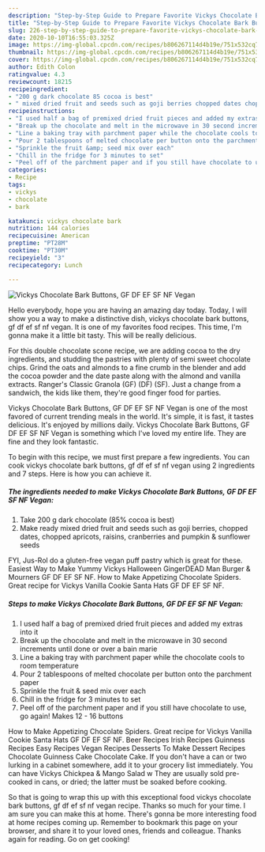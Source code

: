 ```yaml
---
description: "Step-by-Step Guide to Prepare Favorite Vickys Chocolate Bark Buttons, GF DF EF SF NF Vegan"
title: "Step-by-Step Guide to Prepare Favorite Vickys Chocolate Bark Buttons, GF DF EF SF NF Vegan"
slug: 226-step-by-step-guide-to-prepare-favorite-vickys-chocolate-bark-buttons-gf-df-ef-sf-nf-vegan
date: 2020-10-10T16:55:03.325Z
image: https://img-global.cpcdn.com/recipes/b806267114d4b19e/751x532cq70/vickys-chocolate-bark-buttons-gf-df-ef-sf-nf-vegan-recipe-main-photo.jpg
thumbnail: https://img-global.cpcdn.com/recipes/b806267114d4b19e/751x532cq70/vickys-chocolate-bark-buttons-gf-df-ef-sf-nf-vegan-recipe-main-photo.jpg
cover: https://img-global.cpcdn.com/recipes/b806267114d4b19e/751x532cq70/vickys-chocolate-bark-buttons-gf-df-ef-sf-nf-vegan-recipe-main-photo.jpg
author: Edith Colon
ratingvalue: 4.3
reviewcount: 18215
recipeingredient:
- "200 g dark chocolate 85 cocoa is best"
- " mixed dried fruit and seeds such as goji berries chopped dates chopped apricots raisins cranberries and pumpkin  sunflower seeds"
recipeinstructions:
- "I used half a bag of premixed dried fruit pieces and added my extras into it"
- "Break up the chocolate and melt in the microwave in 30 second increments until done or over a bain marie"
- "Line a baking tray with parchment paper while the chocolate cools to room temperature"
- "Pour 2 tablespoons of melted chocolate per button onto the parchment paper"
- "Sprinkle the fruit &amp; seed mix over each"
- "Chill in the fridge for 3 minutes to set"
- "Peel off of the parchment paper and if you still have chocolate to use, go again! Makes 12 - 16 buttons"
categories:
- Recipe
tags:
- vickys
- chocolate
- bark

katakunci: vickys chocolate bark 
nutrition: 144 calories
recipecuisine: American
preptime: "PT28M"
cooktime: "PT30M"
recipeyield: "3"
recipecategory: Lunch

---
```



![Vickys Chocolate Bark Buttons, GF DF EF SF NF Vegan](https://img-global.cpcdn.com/recipes/b806267114d4b19e/751x532cq70/vickys-chocolate-bark-buttons-gf-df-ef-sf-nf-vegan-recipe-main-photo.jpg)

Hello everybody, hope you are having an amazing day today. Today, I will show you a way to make a distinctive dish, vickys chocolate bark buttons, gf df ef sf nf vegan. It is one of my favorites food recipes. This time, I'm gonna make it a little bit tasty. This will be really delicious.

For this double chocolate scone recipe, we are adding cocoa to the dry ingredients, and studding the pastries with plenty of semi sweet chocolate chips. Grind the oats and almonds to a fine crumb in the blender and add the cocoa powder and the date paste along with the almond and vanilla extracts. Ranger&#39;s Classic Granola (GF) (DF) (SF). Just a change from a sandwich, the kids like them, they&#39;re good finger food for parties.

Vickys Chocolate Bark Buttons, GF DF EF SF NF Vegan is one of the most favored of current trending meals in the world. It's simple, it is fast, it tastes delicious. It's enjoyed by millions daily. Vickys Chocolate Bark Buttons, GF DF EF SF NF Vegan is something which I've loved my entire life. They are fine and they look fantastic.


To begin with this recipe, we must first prepare a few ingredients. You can cook vickys chocolate bark buttons, gf df ef sf nf vegan using 2 ingredients and 7 steps. Here is how you can achieve it.

<!--inarticleads1-->

##### The ingredients needed to make Vickys Chocolate Bark Buttons, GF DF EF SF NF Vegan:

1. Take 200 g dark chocolate (85% cocoa is best)
1. Make ready  mixed dried fruit and seeds such as goji berries, chopped dates, chopped apricots, raisins, cranberries and pumpkin &amp; sunflower seeds


FYI, Jus-Rol do a gluten-free vegan puff pastry which is great for these. Easiest Way to Make Yummy Vickys Halloween GingerDEAD Man Burger &amp; Mourners GF DF EF SF NF. How to Make Appetizing Chocolate Spiders. Great recipe for Vickys Vanilla Cookie Santa Hats GF DF EF SF NF. 

<!--inarticleads2-->

##### Steps to make Vickys Chocolate Bark Buttons, GF DF EF SF NF Vegan:

1. I used half a bag of premixed dried fruit pieces and added my extras into it
1. Break up the chocolate and melt in the microwave in 30 second increments until done or over a bain marie
1. Line a baking tray with parchment paper while the chocolate cools to room temperature
1. Pour 2 tablespoons of melted chocolate per button onto the parchment paper
1. Sprinkle the fruit &amp; seed mix over each
1. Chill in the fridge for 3 minutes to set
1. Peel off of the parchment paper and if you still have chocolate to use, go again! Makes 12 - 16 buttons


How to Make Appetizing Chocolate Spiders. Great recipe for Vickys Vanilla Cookie Santa Hats GF DF EF SF NF. Beer Recipes Irish Recipes Guinness Recipes Easy Recipes Vegan Recipes Desserts To Make Dessert Recipes Chocolate Guinness Cake Chocolate Cake. If you don&#39;t have a can or two lurking in a cabinet somewhere, add it to your grocery list immediately. You can have Vickys Chickpea &amp; Mango Salad w They are usually sold pre-cooked in cans, or dried; the latter must be soaked before cooking. 

So that is going to wrap this up with this exceptional food vickys chocolate bark buttons, gf df ef sf nf vegan recipe. Thanks so much for your time. I am sure you can make this at home. There's gonna be more interesting food at home recipes coming up. Remember to bookmark this page on your browser, and share it to your loved ones, friends and colleague. Thanks again for reading. Go on get cooking!

